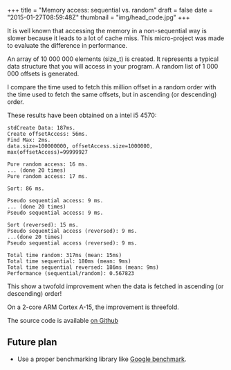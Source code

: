 +++
title = "Memory access: sequential vs. random"
draft = false
date = "2015-01-27T08:59:48Z"
thumbnail = "img/head_code.jpg"
+++

It is well known that accessing the memory in a non-sequential way is slower because it leads to a lot of cache miss. This micro-project was made to evaluate the difference in performance.

An array of 10 000 000 elements (size\_t) is created. It represents a typical data structure that you will access in your program. A random list of 1 000 000 offsets is generated.

I compare the time used to fetch this million offset in a random order with the time used to fetch the same offsets, but in ascending (or descending) order.

These results have been obtained on a intel i5 4570:

```log
stdCreate Data: 187ms.
Create offsetAccess: 56ms.
Find Max: 2ms.
data.size=100000000, offsetAccess.size=1000000, max(offsetAccess)=99999927

Pure random access: 16 ms.
... (done 20 times)
Pure random access: 17 ms.

Sort: 86 ms.

Pseudo sequential access: 9 ms.
... (done 20 times)
Pseudo sequential access: 9 ms.

Sort (reversed): 15 ms.
Pseudo sequential access (reversed): 9 ms.
...(done 20 times)
Pseudo sequential access (reversed): 9 ms.

Total time random: 317ms (mean: 15ms)
Total time sequential: 180ms (mean: 9ms)
Total time sequential reversed: 186ms (mean: 9ms)
Performance (sequential/random): 0.567823
```

This show a twofold improvement when the data is fetched in ascending (or descending) order!

On a 2-core ARM Cortex A-15, the improvement is threefold.

The source code is available [on Github](https://github.com/Blizarre/microProjects/tree/master/memoryAccessPattern)

## Future plan

- Use a proper benchmarking library like [Google benchmark](https://github.com/google/benchmark).
